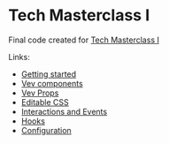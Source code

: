 # Tech Masterclass I

Final code created for [Tech Masterclass I](https://community.vev.design/c/events/tech-master-class-i)

Links:

* [Getting started](https://developer.vev.design/docs/cli/)
* [Vev components](https://github.com/vev-design/vev-components/)
* [Vev Props](https://developer.vev.design/docs/cli/react/vev-props)
* [Editable CSS](https://developer.vev.design/docs/cli/react/editable-css)
* [Interactions and Events](https://developer.vev.design/docs/cli/react/interactions)
* [Hooks](https://developer.vev.design/docs/cli/react/hooks)
* [Configuration](https://developer.vev.design/docs/cli/configuration)
